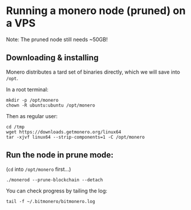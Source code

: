# Running a monero node (pruned) on a VPS

Note: The pruned node still needs ~50GB!

## Downloading & installing

Monero distributes a tard set of binaries directly, which we will save into `/opt`. 

In a root terminal:

```
mkdir -p /opt/monero
chown -R ubuntu:ubuntu /opt/monero
```

Then as regular user:


```
cd /tmp
wget https://downloads.getmonero.org/linux64
tar -xjvf linux64 --strip-components=1 -C /opt/monero
```

## Run the node in prune mode:

(`cd` into `/opt/monero` first...)


```
./monerod --prune-blockchain --detach
```

You can check progress by tailing the log:

```
tail -f ~/.bitmonero/bitmonero.log
```
